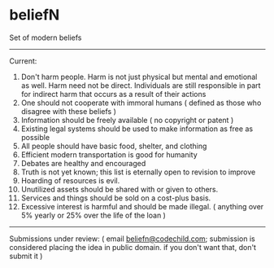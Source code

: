 # beliefN
Set of modern beliefs

* * *

Current:

1. Don't harm people. Harm is not just physical but mental and emotional as well. Harm need not be direct. Individuals are still responsible in part for indirect harm that occurs as a result of their actions
1. One should not cooperate with immoral humans ( defined as those who disagree with these beliefs )
1. Information should be freely available ( no copyright or patent )
1. Existing legal systems should be used to make information as free as possible
1. All people should have basic food, shelter, and clothing
1. Efficient modern transportation is good for humanity
1. Debates are healthy and encouraged
1. Truth is not yet known; this list is eternally open to revision to improve
1. Hoarding of resources is evil. 
1. Unutilized assets should be shared with or given to others.
1. Services and things should be sold on a cost-plus basis.
1. Excessive interest is harmful and should be made illegal. ( anything over 5% yearly or 25% over the life of the loan )

* * *

Submissions under review:
( email beliefn@codechild.com; submission is considered placing the idea in
public domain. if you don't want that, don't submit it )
